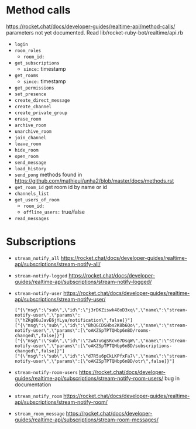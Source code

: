 # Method calls
https://rocket.chat/docs/developer-guides/realtime-api/method-calls/
parameters not yet documented. Read lib/rocket-ruby-bot/realtime/api.rb
* `login`
* `room_roles`
  * `room_id:`
* `get_subscriptions`
  * `since:` timestamp
* `get_rooms`
  * `since:` timestamp
* `get_permissions`
* `set_presence`
* `create_direct_message`
* `create_channel`
* `create_private_group`
* `erase_room`
* `archive_room`
* `unarchive_room`
* `join_channel`
* `leave_room`
* `hide_room`
* `open_room`
* `send_message`
* `load_history`
* `send_pong`
methods found in https://github.com/mathieui/unha2/blob/master/docs/methods.rst
* `get_room_id`
  get room id by name or id
* `channels_list`
* `get_users_of_room`
  * `room_id:`
  * `offline_users:` true/false
* `read_messages`
# Subscriptions
* `stream_notify_all`
  https://rocket.chat/docs/developer-guides/realtime-api/subscriptions/stream-notify-all/
* `stream-notify-logged`
  https://rocket.chat/docs/developer-guides/realtime-api/subscriptions/stream-notify-logged/
* `stream-notify-user`
  https://rocket.chat/docs/developer-guides/realtime-api/subscriptions/stream-notify-user/

  ```
  ["{\"msg\":\"sub\",\"id\":\"j3rDKZiswk48oD3xq\",\"name\":\"stream-notify-user\",\"params\":[\"hZKg86uJavE6jYLya/notification\",false]}"]
  ["{\"msg\":\"sub\",\"id\":\"BhQGCDSHbs2K8b6Qo\",\"name\":\"stream-notify-user\",\"params\":[\"oAKZSpTPTQHbp6nBD/rooms-changed\",false]}"]
  ["{\"msg\":\"sub\",\"id\":\"2wA7uGgSRcw67DsqW\",\"name\":\"stream-notify-user\",\"params\":[\"oAKZSpTPTQHbp6nBD/subscriptions-changed\",false]}"]
  ["{\"msg\":\"sub\",\"id\":\"d7R5u6pCkLKPfxFa7\",\"name\":\"stream-notify-user\",\"params\":[\"oAKZSpTPTQHbp6nBD/otr\",false]}"]
  ```
* `stream-notify-room-users`
  https://rocket.chat/docs/developer-guides/realtime-api/subscriptions/stream-notify-room-users/
  bug in documentation
* `stream_notify_room`
  https://rocket.chat/docs/developer-guides/realtime-api/subscriptions/stream-notify-room/
* `stream_room_message`
  https://rocket.chat/docs/developer-guides/realtime-api/subscriptions/stream-room-messages/
